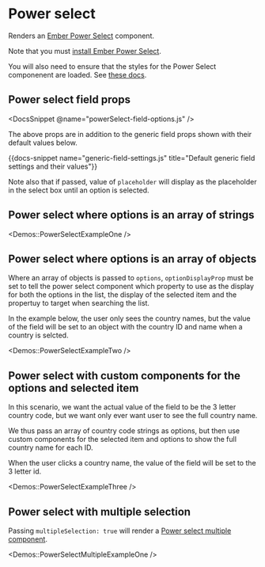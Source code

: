 # Power select

Renders an [Ember Power Select](https://ember-power-select.com) component.

Note that you must [install Ember Power Select](https://ember-power-select.com/docs/installation).

You will also need to ensure that the styles for the Power Select componenent are loaded. See [these docs](https://ember-power-select.com/docs/styles).

## Power select field props

<DocsSnippet @name="powerSelect-field-options.js" />

The above props are in addition to the generic field props shown with their default values below.

{{docs-snippet name="generic-field-settings.js" title="Default generic field settings and their values"}}

Note also that if passed, value of `placeholder` will display as the placeholder in the select box until an option is selected.

## Power select where options is an array of strings

<Demos::PowerSelectExampleOne />

## Power select where options is an array of objects

Where an array of objects is passed to `options`, `optionDisplayProp` must be set to tell the power select component which property to use as the display for both the options in the list, the display of the selected item and the propertuy to target when searching the list.

In the example below, the user only sees the country names, but the value of the field will be set to an object with the country ID and name when a country is selcted.

<Demos::PowerSelectExampleTwo />

## Power select with custom components for the options and selected item

In this scenario, we want the actual value of the field to be the 3 letter country code, but we want only ever want user to see the full country name.

We thus pass an array of country code strings as options, but then use custom components for the selected item and options to show the full country name for each ID.

When the user clicks a country name, the value of the field will be set to the 3 letter id.

<Demos::PowerSelectExampleThree />

## Power select with multiple selection

Passing `multipleSelection: true` will render a [Power select multiple component](https://ember-power-select.com/docs/multiple-selection).

<Demos::PowerSelectMultipleExampleOne />
